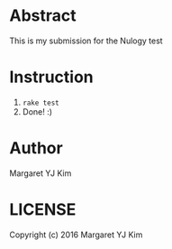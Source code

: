 # Abstract

This is my submission for the Nulogy test

# Instruction

1. `rake test`
2. Done! :)

# Author

Margaret YJ Kim

# LICENSE

Copyright (c) 2016 Margaret YJ Kim